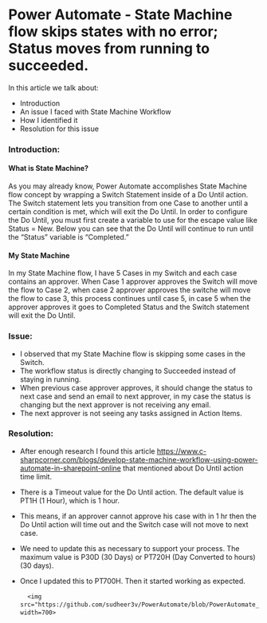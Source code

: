 # Power Automate - State Machine flow skips states with no error; Status moves from running to succeeded.

In this article we talk about:
- Introduction
- An issue I faced with State Machine Workflow
- How I identified it
- Resolution for this issue

### Introduction:
#### What is State Machine?
As you may already know, Power Automate accomplishes State Machine flow concept by wrapping a Switch Statement inside of a Do Until action. The Switch statement lets you transition from one Case to another until a certain condition is met, which will exit the Do Until. In order to configure the Do Until, you must first create a variable to use for the escape value like Status = New. Below you can see that the Do Until will continue to run until the “Status” variable is “Completed.”

#### My State Machine
In my State Machine flow, I have 5 Cases in my Switch and each case contains an approver. When Case 1 approver approves the Switch will move the flow to Case 2, when case 2 approver approves the switche will move the flow to case 3, this process continues until case 5, in case 5 when the approver approves it goes to Completed Status and the Switch statement will exit the Do Until.

### Issue: 
- I observed that my State Machine flow is skipping some cases in the Switch. 
- The workflow status is directly changing to Succeeded instead of staying in running.
- When previous case approver approves, it should change the status to next case and send an email to next approver, in my case the status is changing but the next approver is not receiving any email. 
- The next approver is not seeing any tasks assigned in Action Items.

### Resolution:
- After enough research I found this article https://www.c-sharpcorner.com/blogs/develop-state-machine-workflow-using-power-automate-in-sharepoint-online that mentioned about Do Until action time limit.
- There is a Timeout value for the Do Until action. The default value is PT1H (1 Hour), which is 1 hour. 
- This means, if an approver cannot approve his case with in 1 hr then the Do Until action will time out and the Switch case will not move to next case.
- We need to update this as necessary to support your process. The maximum value is P30D (30 Days) or PT720H (Day Converted to hours) (30 days).
- Once I updated this to PT700H. Then it started working as expected.
 


        <img src="https://github.com/sudheer3v/PowerAutomate/blob/PowerAutomate_DEV/src/Images/PATriggerConditionforName/PA5.png" width=700>
